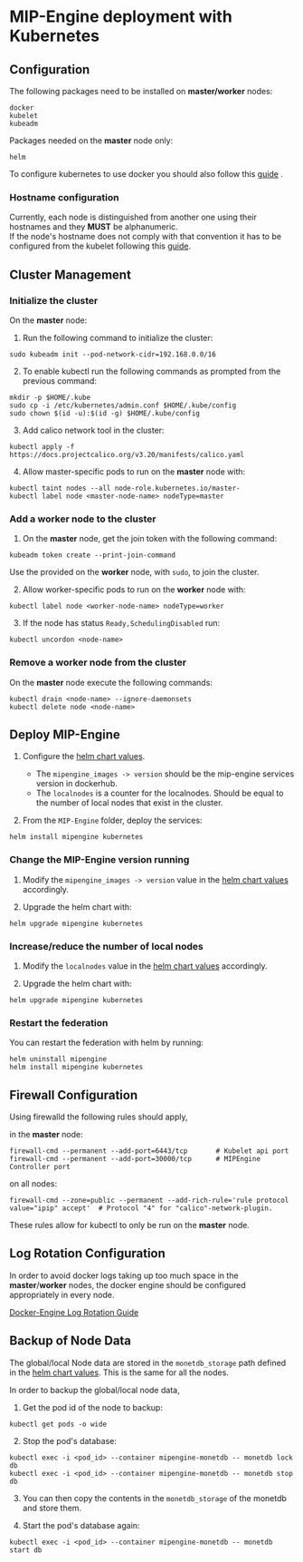 # MIP-Engine deployment with Kubernetes

## Configuration

The following packages need to be installed on **master/worker** nodes:

```
docker
kubelet
kubeadm
```

Packages needed on the **master** node only:

```
helm
```

To configure kubernetes to use docker you should also follow this [guide](https://kubernetes.io/docs/setup/production-environment/container-runtimes/#docker "guide") .

### Hostname configuration

Currently, each node is distinguished from another one using their hostnames and they <b>MUST</b> be alphanumeric.
<br>If the node's hostname does not comply with that convention it has to be configured
from the kubelet following this [guide](https://kubernetes.io/docs/reference/labels-annotations-taints/#kubernetesiohostname).

## Cluster Management

### Initialize the cluster

On the **master** node:

1. Run the following command to initialize the cluster:

```
sudo kubeadm init --pod-network-cidr=192.168.0.0/16
```

2. To enable kubectl run the following commands as prompted from the previous command:

```
mkdir -p $HOME/.kube
sudo cp -i /etc/kubernetes/admin.conf $HOME/.kube/config
sudo chown $(id -u):$(id -g) $HOME/.kube/config
```

3. Add calico network tool in the cluster:

```
kubectl apply -f https://docs.projectcalico.org/v3.20/manifests/calico.yaml
```

4. Allow master-specific pods to run on the **master** node with:

```
kubectl taint nodes --all node-role.kubernetes.io/master-
kubectl label node <master-node-name> nodeType=master
```

### Add a worker node to the cluster

1. On the **master** node, get the join token with the following command:

```
kubeadm token create --print-join-command
```

Use the provided on the **worker** node, with `sudo`, to join the cluster.

2. Allow worker-specific pods to run on the **worker** node with:

```
kubectl label node <worker-node-name> nodeType=worker
```

3. If the node has status `Ready,SchedulingDisabled` run:

```
kubectl uncordon <node-name>
```

### Remove a worker node from the cluster

On the **master** node execute the following commands:

```
kubectl drain <node-name> --ignore-daemonsets
kubectl delete node <node-name>
```

## Deploy MIP-Engine

1. Configure the [helm chart values](values.yaml).

   - The `mipengine_images -> version` should be the mip-engine services version in dockerhub.
   - The `localnodes` is a counter for the localnodes. Should be equal to the number of local nodes that exist in the cluster.

1. From the `MIP-Engine` folder, deploy the services:

```
helm install mipengine kubernetes
```

### Change the MIP-Engine version running

1. Modify the `mipengine_images -> version` value in the [helm chart values](values.yaml) accordingly.

1. Upgrade the helm chart with:

```
helm upgrade mipengine kubernetes
```

### Increase/reduce the number of local nodes

1. Modify the `localnodes` value in the [helm chart values](values.yaml) accordingly.

1. Upgrade the helm chart with:

```
helm upgrade mipengine kubernetes
```

### Restart the federation

You can restart the federation with helm by running:

```
helm uninstall mipengine
helm install mipengine kubernetes
```

## Firewall Configuration

Using firewalld the following rules should apply,

in the **master** node:

```
firewall-cmd --permanent --add-port=6443/tcp       # Kubelet api port
firewall-cmd --permanent --add-port=30000/tcp      # MIPEngine Controller port
```

on all nodes:

```
firewall-cmd --zone=public --permanent --add-rich-rule='rule protocol value="ipip" accept'  # Protocol "4" for "calico"-network-plugin.
```

These rules allow for kubectl to only be run on the **master** node.

## Log Rotation Configuration

In order to avoid docker logs taking up too much space in the **master**/**worker** nodes, the docker engine should be configured appropriately in every node.

[Docker-Engine Log Rotation Guide](https://docs.docker.com/config/containers/logging/configure/#configure-the-default-logging-driver)

## Backup of Node Data

The global/local Node data are stored in the `monetdb_storage` path defined in the [helm chart values](values.yaml). This is the same for all the nodes.

In order to backup the global/local node data,

1. Get the pod id of the node to backup:

```
kubectl get pods -o wide
```

2. Stop the pod's database:

```
kubectl exec -i <pod_id> --container mipengine-monetdb -- monetdb lock db
kubectl exec -i <pod_id> --container mipengine-monetdb -- monetdb stop db
```

3. You can then copy the contents in the `monetdb_storage` of the monetdb and store them.

1. Start the pod's database again:

```
kubectl exec -i <pod_id> --container mipengine-monetdb -- monetdb start db
```
